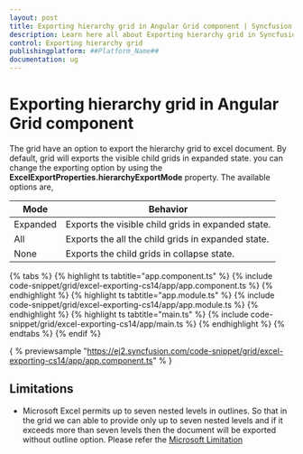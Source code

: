 ```yaml
---
layout: post
title: Exporting hierarchy grid in Angular Grid component | Syncfusion
description: Learn here all about Exporting hierarchy grid in Syncfusion ##Platform_Name## Grid component of Syncfusion Essential JS 2 and more.
control: Exporting hierarchy grid 
publishingplatform: ##Platform_Name##
documentation: ug
---
```


# Exporting hierarchy grid in Angular Grid component

The grid have an option to export the hierarchy grid to excel document. By default, grid will exports the visible child grids in expanded state. you can change the exporting option by using the **ExcelExportProperties.hierarchyExportMode** property. The available options are,

| Mode     | Behavior    |
|----------|-------------|
| Expanded | Exports the visible child grids in expanded state. |
| All      | Exports the all the child grids in expanded state. |
| None     | Exports the child grids in collapse state. |

{% tabs %}
{% highlight ts tabtitle="app.component.ts" %}
{% include code-snippet/grid/excel-exporting-cs14/app/app.component.ts %}
{% endhighlight %}
{% highlight ts tabtitle="app.module.ts" %}
{% include code-snippet/grid/excel-exporting-cs14/app/app.module.ts %}
{% endhighlight %}
{% highlight ts tabtitle="main.ts" %}
{% include code-snippet/grid/excel-exporting-cs14/app/main.ts %}
{% endhighlight %}
{% endtabs %}
{% endif %}
  
{ % previewsample "https://ej2.syncfusion.com/code-snippet/grid/excel-exporting-cs14/app/app.component.ts" % }

## Limitations

* Microsoft Excel permits up to seven nested levels in outlines. So that in the grid we can able to provide only up to seven nested levels
  and if it exceeds more than seven levels then the document will be exported without outline option.
  Please refer the [Microsoft Limitation](https://docs.microsoft.com/en-us/sql/reporting-services/report-builder/exporting-to-microsoft-excel-report-builder-and-ssrs?view=sql-server-2017#ExcelLimitations)